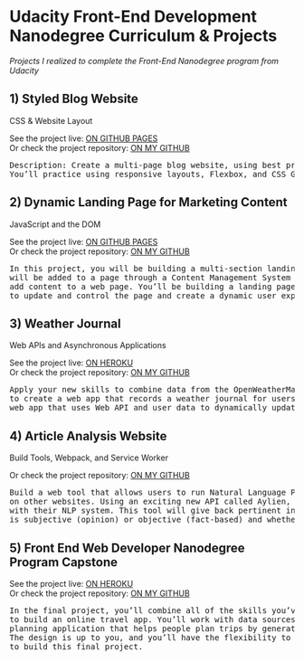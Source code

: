 # Udacity Front-End Development Nanodegree Curriculum & Projects
*Projects I realized to complete the Front-End Nanodegree program from Udacity*

## **1) Styled Blog Website**<br>
CSS & Website Layout

See the project live: [ON GITHUB PAGES](https://zh-betina.github.io/UDACITY---Personal-Blog/)<br>
Or check the project repository: [ON MY GITHUB](https://github.com/zh-betina/UDACITY---Personal-Blog)

<pre>Description: Create a multi-page blog website, using best practices for content and page styling with HTML and CSS. 
You’ll practice using responsive layouts, Flexbox, and CSS Grid to create the structure and design for your own blog.</pre>

## **2) Dynamic Landing Page for Marketing Content**<br>
JavaScript and the DOM

See the project live: [ON GITHUB PAGES](https://zh-betina.github.io/UDACITY---Landing-Page/)<br>
Or check the project repository: [ON MY GITHUB](https://github.com/zh-betina/UDACITY---Landing-Page)

<pre>In this project, you will be building a multi-section landing page. Often times, you won’t know how much content 
will be added to a page through a Content Management System (CSM) or an API. To handle this problem, you will dynamically
add content to a web page. You’ll be building a landing page that combines your skills with JavaScript, HTML, and CSS 
to update and control the page and create a dynamic user experience.</pre>

## **3) Weather Journal**<br>
Web APIs and Asynchronous Applications

See the project live: [ON HEROKU](https://secret-harbor-17931.herokuapp.com/)<br>
Or check the project repository: [ON MY GITHUB](https://github.com/zh-betina/UDACITY---Weather-Journal-App)

<pre>Apply your new skills to combine data from the OpenWeatherMap API and client side (browser) HTML forms 
to create a web app that records a weather journal for users. This project requires you to create an asynchronous 
web app that uses Web API and user data to dynamically update the UI for a Weather Journal App.</pre>

## **4) Article Analysis Website**<br>
Build Tools, Webpack, and Service Worker

Or check the project repository: [ON MY GITHUB](https://github.com/zh-betina/zh-betina-UDACITY---NLP-tool)

<pre>Build a web tool that allows users to run Natural Language Processing (NLP) on articles or blogs found 
on other websites. Using an exciting new API called Aylien, you can build a simple web interface to interact 
with their NLP system. This tool will give back pertinent information about the article: whether the content 
is subjective (opinion) or objective (fact-based) and whether it is positive, neutral, or negative in tone.</pre>

## **5) Front End Web Developer Nanodegree Program Capstone**<br>

See the project live: [ON HEROKU](https://trip-prepper.herokuapp.com/)<br>
Or check the project repository: [ON MY GITHUB](https://github.com/zh-betina/Travel-App)

<pre>In the final project, you’ll combine all of the skills you’ve developed throughout the Nanodegree program 
to build an online travel app. You’ll work with data sources from multiple APIs to create a dynamic travel weather 
planning application that helps people plan trips by generating weather forecasts for the places they’re visiting. 
The design is up to you, and you’ll have the flexibility to include and combine other APIs (even your own!) 
to build this final project.</pre>
